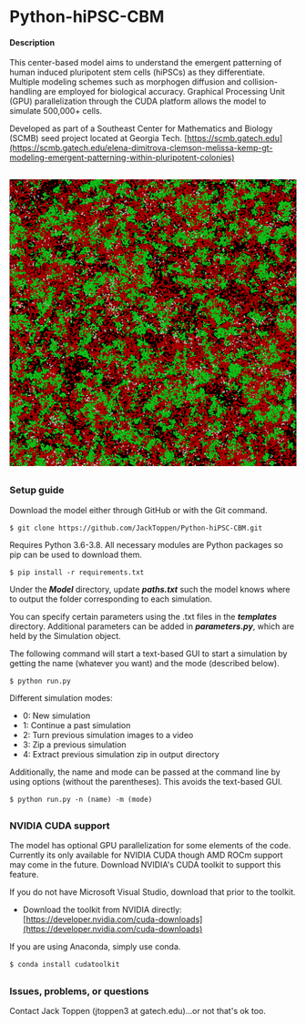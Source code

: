 # Python-hiPSC-CBM
#### Description
This center-based model aims to understand the emergent patterning of human induced pluripotent
 stem cells (hiPSCs) as they differentiate. Multiple modeling schemes such as morphogen diffusion
 and collision-handling are employed for biological accuracy. Graphical Processing Unit (GPU)
 parallelization through the CUDA platform allows the model to simulate 500,000+ cells.
 
Developed as part of a Southeast Center for Mathematics and Biology (SCMB) seed project
 located at Georgia Tech. [https://scmb.gatech.edu](https://scmb.gatech.edu/elena-dimitrova-clemson-melissa-kemp-gt-modeling-emergent-patterning-within-pluripotent-colonies)

##

![image](images/front_page.png)

##

### Setup guide
Download the model either through GitHub or with the Git command.
```
$ git clone https://github.com/JackToppen/Python-hiPSC-CBM.git
```
Requires Python 3.6-3.8. All necessary modules are Python packages so pip can be used to download them.
```
$ pip install -r requirements.txt
```

Under the ***Model*** directory, update ***paths.txt*** such the model knows where to output 
the folder corresponding to each simulation.

You can specify certain parameters using the .txt files in the ***templates*** directory. Additional
parameters can be added in ***parameters.py***, which are held by the Simulation object.

The following command will start a text-based GUI to start a simulation by getting the
 name (whatever you want) and the mode (described below).
```
$ python run.py
```
Different simulation modes:
- 0: New simulation
- 1: Continue a past simulation
- 2: Turn previous simulation images to a video
- 3: Zip a previous simulation
- 4: Extract previous simulation zip in output directory


Additionally, the name and mode can be passed at the command line by using options
 (without the parentheses). This avoids the text-based GUI.
```
$ python run.py -n (name) -m (mode)
```

##

### NVIDIA CUDA support
The model has optional GPU parallelization for some elements of the code. Currently its only
available for NVIDIA CUDA though AMD ROCm support may come in the future. Download NVIDIA's
CUDA toolkit to support this feature.

If you do not have Microsoft Visual Studio, download that prior to the toolkit. 

- Download the toolkit from NVIDIA directly: [https://developer.nvidia.com/cuda-downloads](https://developer.nvidia.com/cuda-downloads)

If you are using Anaconda, simply use conda.
```
$ conda install cudatoolkit
```

##

### Issues, problems, or questions

Contact Jack Toppen (jtoppen3 at gatech.edu)...or not that's ok too.

##
